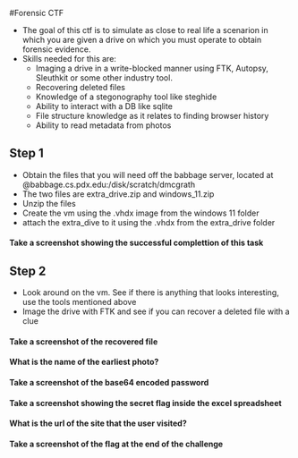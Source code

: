 #Forensic CTF
- The goal of this ctf is to simulate as  close to real life a scenarion in which you are given a drive on which you must operate to obtain forensic evidence.
- Skills needed for this are:
   - Imaging a drive in a write-blocked manner using FTK, Autopsy, Sleuthkit or some other industry tool.
   - Recovering deleted files
   - Knowledge of a stegonography tool like steghide
   - Ability to interact with a DB like sqlite
   - File structure knowledge as it relates to finding browser history
   - Ability to read metadata from photos
 
## Step 1
 - Obtain the files that you will need off the babbage server, located at @babbage.cs.pdx.edu:/disk/scratch/dmcgrath
 - The two files are extra_drive.zip and windows_11.zip
 - Unzip the files
 - Create the vm using the .vhdx image from the windows 11 folder
 - attach the extra_dive to it using the .vhdx from the extra_drive folder
#### Take a screenshot showing the successful complettion of this task

## Step 2
- Look around on the vm. See if there is anything that looks interesting, use the tools mentioned above
- Image the drive with FTK and see if you can recover a deleted file with a clue
#### Take a screenshot of the recovered file

#### What is the name of the earliest photo?

#### Take a screenshot of the base64 encoded password

#### Take a screenshot showing the secret flag inside the excel spreadsheet

#### What is the url of the site that the user visited?

#### Take a screenshot of the flag at the end of the challenge
